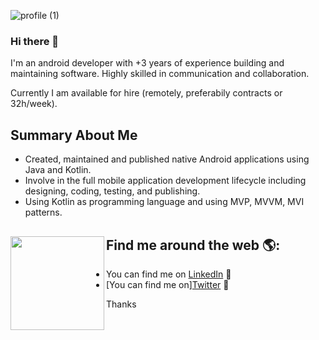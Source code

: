 
![profile (1)](https://user-images.githubusercontent.com/18472540/190840534-977e5f22-7a40-4d60-afc8-2da25849a40f.gif)


### Hi there 👋

I'm an android developer with +3 years of experience building and maintaining software.
Highly skilled in communication and collaboration.

Currently I am available for hire (remotely, preferabily contracts or 32h/week).

## Summary About Me
- Created, maintained and published native Android applications using Java and Kotlin.
- Involve in the full mobile application development lifecycle including designing, coding, testing, and publishing.
- Using Kotlin as programming language and using MVP, MVVM, MVI patterns.



## Find me around the web 🌎: <a href="https://github.com/ahmedalamin"><img align="left" width="150" height="150" margin = "20" src="https://user-images.githubusercontent.com/18472540/190840509-82d7862c-85af-47ed-a947-afb634e69f5d.gif"></a>
- You can find me on <a href="https://www.linkedin.com/in/ahmedoalamin/">LinkedIn</a> 💼
- [You can find me on]<a href="https://twitter.com/AhmedoAlamin">Twitter</a> 💼


Thanks




